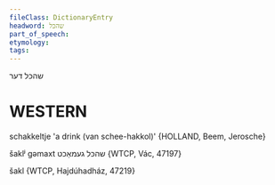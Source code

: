 ```yaml
---
fileClass: DictionaryEntry
headword: שהכּל
part_of_speech: 
etymology: 
tags: 
---
```

שהכּל
דער

WESTERN
========

schakkeltje 'a drink (van schee-hakkol)' {HOLLAND, Beem, Jerosche}

šaklʲ gəmaxt שהכּל געמאַכט {WTCP, Vác, 47197}

šakl {WTCP, Hajdúhadház, 47219}